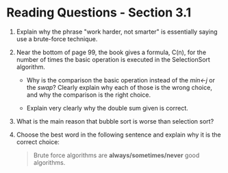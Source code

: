 # Reading Questions - Section 3.1


1. Explain why the phrase "work harder, not smarter" is essentially saying use a brute-force technique.

2. Near the bottom of page 99, the book gives a formula, C(n), for the number of times the basic operation is executed in the SelectionSort algorithm.

   - Why is the comparison the basic operation instead of the *min←j* or the *swap*? Clearly explain why each of those is the wrong choice, and why the comparison is the right choice.

   - Explain very clearly why the double sum given is correct.

3. What is the main reason that bubble sort is worse than selection sort?

4. Choose the best word in the following sentence and explain why it is the correct choice:
   > Brute force algorithms are **always/sometimes/never** good algorithms.
